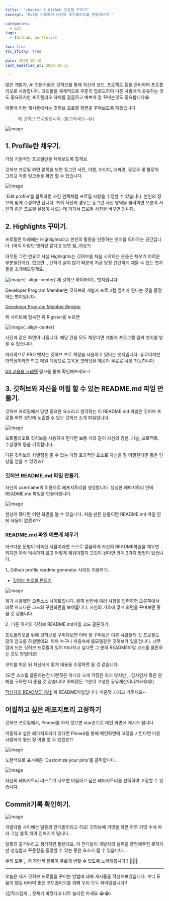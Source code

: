 ```yaml
---
title:  "chapter 5 Github 프로필 꾸미기"
excerpt: "Git을 이용하여 나만의 포트폴리오를 만들어보자."

categories:
  - Git
tags:
  - [Github, portfolio]

toc: true
toc_sticky: true
 
date: 2020-10-10
last_modified_at: 2020-10-11

---
```


많은 개발자, AI 전문가들은 깃허브를 통해 자신의 코드, 프로젝트 등을 관리하며 포트폴리오로 사용합니다. 코드들을 체계적으로 꾸준히 업로드하여 다른 사람에게 공유하는 것도 중요하지만 포트폴리오 자체를 깔끔하고 예쁘게 잘 꾸미는것도 중요합니다😀

때문에 이번 게시물에서는 깃허브 프로필 화면을 꾸며보도록 하겠습니다. 

> 제 깃허브 프로필입니다. (참고하세요~😁)

![image](https://user-images.githubusercontent.com/67791317/136692395-d9cc481f-e42b-4c3f-8810-959ad0fe47f1.png)

## 1. Profile란 채우기. 

가장 기본적인 프로필란을 채워보도록 할게요. 

깃허브 프로필 화면 왼쪽을 보면 동그란 사진, 이름, 아이디, 대화명, 팔로우 및 팔로워 그리고 각종 링크들을 확인 할 수 있습니다.

![image](https://user-images.githubusercontent.com/67791317/136744705-73289e90-b447-483b-8340-de3372e7a896.png)

'Edit profile'을 클릭하면 사진 왼쪽처럼 프로필 사항을 수정할 수 있습니다. 본인의 정보에 맞게 수정하면 됩니다. 특히 사진의 경우는 동그란 사진 영역을 클릭하면 오른쪽 사진과 같은 프로필 설정이 나오는데 거기서 프로필 사진을 바꾸면 됩니다. 

## 2. Highlights 꾸미기. 

프로필란 아래에는 Highlights라고 본인의 활동을 인증하는 뱃지를 모아두는 공간입니다. (마치 아람단 뱃지랑 같다고 보면 될,,까요?)

아무튼 그런 연유로 사실 Highlights는 깃허브를 처음 시작하는 분들은 채우기 어려운 부분일텐데요. 없으면 ,, 간지가 살지 않기 때문에 지금 당장 간단하게 채울 수 있는 뱃지들을 소개해드릴게요. 

![image](https://user-images.githubusercontent.com/67791317/136745972-d5252ced-00f6-49d1-ba34-68ca11806788.png){: .align-center}
제 깃허브 하이라이트 뱃지입니다. 

Developer Program Member는 깃허브의 개발자 프로그램 멤버가 된다는 것을 증명하는 뱃지입니다. 

[Developer Program Member Rigister](https://developer.github.com/program/)

위 사이트에 접속한 뒤 Rigister를 누르면 

![image](https://user-images.githubusercontent.com/67791317/136746943-5d7f0ae0-8002-4d32-aec3-65ac68167686.png){:.align-center}

사진과 같은 화면이 나옵니다. 해당 칸을 모두 채운다면 개발자 프로그램 맴버 뱃지를 받을 수 있습니다. 

마지막으로 PRO 뱃지는 깃허브 프로 계정을 사용하고 있다는 뱃지입니다. 유료이지만 대학생이라면 학교 메일 계정으로 교육용 크레뎃을 제공아 무료로 사용 가능합니다. 

[Git 교육용 크레뎃](https://education.github.com/pack)
링크를 통해 확인해보세요~!

## 3. 깃허브와 자신을 어필 할 수 있는 README.md 파일 만들기. 

깃허브 프로필에서 당연 중요한 요소라고 생각하는 이 README.md 파일은 깃허브 프로필 화면 상단에 노출할 수 있는 깃허브 소개 파일입니다. 

![image](https://user-images.githubusercontent.com/67791317/136748200-d03f914d-cd0e-4cde-b063-3e2c5e62f212.png)

프트폴리오로 깃허브를 사용하게 된다면 보통 저와 같이 자신의 경험, 기술, 프로젝트, 수상경력 등을 기록합니다. 

다른 깃허브와 차별점을 줄 수 있는 가장 효과적인 요소로 자신을 잘 어필한다면 좋은 인상을 얻을 수 있겠죠?


### 깃허브 README.md 파일 만들기. 

자신의 username의 이름으로 레포지토리를 생성합니다. 생성한 레파지토리 안에 README.md 파일을 만들어줍니다. 

![image](https://user-images.githubusercontent.com/67791317/136749178-97875ba7-7a7b-43b8-be0f-efeb49b6d08d.png)

완성이 됐다면 이런 화면을 볼 수 있습니다. 처음 만든 분들이면 README.md 파일 안에 내용이 없겠죠??


### README.md 파일 예쁘게 채우기 

마크다운 문법이 익숙한 사람이라면 스스로 깔끔하게 자신의 README파일을 채우면 되지만 아직 익숙하지 않고 어떻게 채워야할지 고민이 된다면 크게 2가지 방법이 있습니다. 

1_ Github profile readme generator 사이트 이용하기. 

+ [깃허브 프로필 편집기](https://arturssmirnovs.github.io/github-profile-readme-generator/)

![image](https://user-images.githubusercontent.com/67791317/136751216-43d48356-7600-45e7-9b05-42362e906357.png)

제가 사용했던 오픈소스 사이트입니다. 왼쪽 빈칸에 여러 사항을 입력하면 오른쪽에서 바로 마크다운 코드와 구현화면을 보여줍니다. 자신의 기호에 맞게 화면을 꾸며보면 좋을 것 같습니다. 

2_ 다른 유저의 깃허브 README.md파일 코드 클론하기. 

포트폴리오를 위해 깃허브를 꾸미다보면 아마 잘 꾸며놓은 다른 사람들의 깃 프로필도 많이 참고를 하실텐데요. 아마 누구나 마음속에 롤모델같은 깃허브가 있을겁니다. 너무 맘에 드는 깃허브 프로필이 있어 따라하고 싶다면 그 분의 README파일 코드를 클론하는 것도 방법이죠!

코드를 따온 뒤 자신에게 맞게 내용을 수정하면 될 것 같습니다. 

(오픈 소스를 클론하는건 나쁜짓은 아니라 크게 걱정은 하지 않지만 ,, 감사인사 혹은 양해를 구하면 더 좋을 것 같습니다! 어찌됐든 그분이 고생한 공유재산이니까요😄😄)

[작성자의 README파일🙂](https://github.com/heoni00/heoni00)
제 README파일입니다. 마음껏 가지고 가주세요~ 

## 어필하고 싶은 레포지토리 고정하기

깃허브 프로필에서, Pinned를 하지 않으면 star순으로 메인 화면에 게시가 됩니다. 

어필하고 싶은 레파지토리가 있다면 Pinned를 통해 메인화면에 고정을 시킨다면 다른 사람에게 훨씬 잘 어필 할 수 있겠죠?!

![image](https://user-images.githubusercontent.com/67791317/136753865-d4b11684-53b5-4112-919f-1f2ed836d285.png)

노란색으로 표시해둔 'Customize your pins'를 클릭합니다. 

![image](https://user-images.githubusercontent.com/67791317/136754000-e5b9c1d2-7d97-4c41-8663-8ddb2e62ee53.png)

자신의 레파지토리 리스트가 나오면 어필하고 싶은 레파지토리를 선택하여 고정할 수 있습니다.

## Commit기록 확인하기. 

![image](https://user-images.githubusercontent.com/67791317/136754346-09b58841-8a8b-43c0-bf80-b24c58c60b4c.png)

개발자들 사이에선 일종의 잔디밭이라고 하죠! 깃허브에 커밋을 하면 하루 커밋 수에 따라 그날 블록 색이 진해지게 됩니다. 

일종의 출석부라고 생각하면 될텐데요. 이 잔디밭이 개발자의 실력을 증명해주진 못하지만 성실함과 꾸준함을 증명할 수 있는 좋은 요소가 될 수 있습니다. 

우리 모두 ,, 저 하얀색 블록이 푸르게 변할 수 있도록 노력해봅시다!! 🤗🤗🤗


--------

오늘은 제가 깃허브 프로필을 꾸미는 방법에 대해 게시물을 작성해보았습니다. 부디 도움이 됐길 바라며 좋은 포트폴리오를 위해 우리 모두 화이팅입니다!!

(갑작스럽게 ,, 문체가 바꼈다고 너무 놀라진 마세요 😭😭)